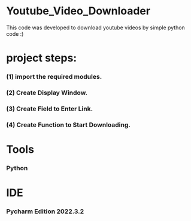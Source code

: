 # Youtube_Video_Downloader
This code was developed to download youtube videos by simple python code :)

# project steps:
### (1) import the required modules.
### (2) Create Display Window.
### (3) Create Field to Enter Link.
### (4) Create Function to Start Downloading.

# Tools
### Python

# IDE
### Pycharm Edition 2022.3.2

